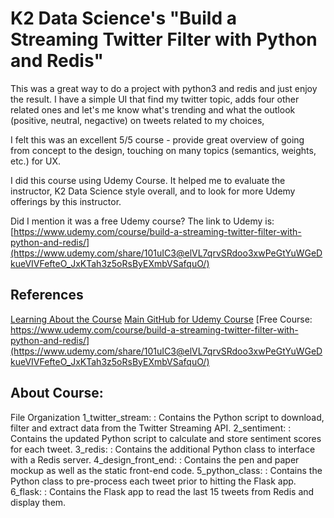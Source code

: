 # K2 Data Science's "Build a Streaming Twitter Filter with Python and Redis"

This was a great way to do a project with python3 and redis and just enjoy the result. I have a simple UI that find my twitter topic, adds four other related ones and let's me know what's trending and what the outlook (positive, neutral, negactive) on tweets related to my choices,

I felt this was an excellent 5/5 course - provide great overview of going from concept to the design, touching on many topics (semantics, weights, etc.) for UX.

I did this course using Udemy Course.  It helped me to evaluate the instructor, K2 Data Science style overall, and to look for more Udemy offerings by this instructor.

Did I mention it was a free Udemy course?
The link to Udemy is: 
[https://www.udemy.com/course/build-a-streaming-twitter-filter-with-python-and-redis/](https://www.udemy.com/share/101uIC3@elVL7qrvSRdoo3xwPeGtYuWGeDkueVIVFefteO_JxKTah3z5oRsByEXmbVSafquO/)


## References
[Learning About the Course](https://github.com/k2datascience/twitter_filter/blob/master/README.md)
[Main GitHub for Udemy Course](https://github.com/k2datascience/twitter_filter)
[Free Course: https://www.udemy.com/course/build-a-streaming-twitter-filter-with-python-and-redis/](https://www.udemy.com/share/101uIC3@elVL7qrvSRdoo3xwPeGtYuWGeDkueVIVFefteO_JxKTah3z5oRsByEXmbVSafquO/)


## About Course:

File Organization
1_twitter_stream: 
: Contains the Python script to download, filter and extract data from the Twitter Streaming API.
2_sentiment: 
: Contains the updated Python script to calculate and store sentiment scores for each tweet.
3_redis: 
: Contains the additional Python class to interface with a Redis server.
4_design_front_end: 
: Contains the pen and paper mockup as well as the static front-end code.
5_python_class: 
: Contains the Python class to pre-process each tweet prior to hitting the Flask app.
6_flask: 
: Contains the Flask app to read the last 15 tweets from Redis and display them.
